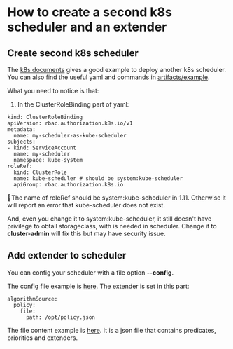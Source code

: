 # How to create a second k8s scheduler and an extender

## Create second k8s scheduler

The [k8s documents](https://kubernetes.io/docs/tasks/administer-cluster/configure-multiple-schedulers/) gives a good example to deploy another k8s scheduler. You can also find the useful yaml and commands in [artifacts/example](./artifacts/example).

What you need to notice is that:

1. In the ClusterRoleBinding part of yaml:
``` 
kind: ClusterRoleBinding
apiVersion: rbac.authorization.k8s.io/v1
metadata:
  name: my-scheduler-as-kube-scheduler
subjects:
- kind: ServiceAccount
  name: my-scheduler
  namespace: kube-system
roleRef:
  kind: ClusterRole
  name: kube-scheduler # should be system:kube-scheduler
  apiGroup: rbac.authorization.k8s.io
```
The name of roleRef should be system:kube-scheduler in 1.11. Otherwise it will report an error that kube-scheduler does not exist.

And, even you change it to system:kube-scheduler, it still doesn't have privilege to obtail storageclass, with is needed in scheduler. Change it to **cluster-admin** will fix this but may have security issue.

## Add extender to scheduler

You can config your scheduler with a file option **--config**.

The config file example is [here](./hack/docker/config.yaml). The extender is set in this part:
```
algorithmSource:
  policy:
    file:
      path: /opt/policy.json
```
The file content example is [here](./hack/docker/policy.json). It is a json file that contains predicates, priorities and extenders.